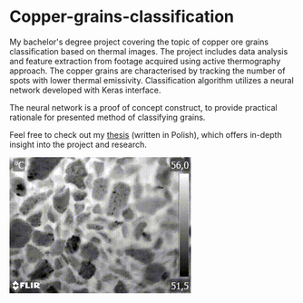 # Copper-grains-classification

My bachelor's degree project covering the topic of copper ore grains
classification based on thermal images.
The project includes data analysis and feature extraction from footage acquired
using active thermography approach.
The copper grains are characterised by tracking the number of spots with lower
thermal emissivity.
Classification algorithm utilizes a neural network developed with Keras
interface.

The neural network is a proof of concept construct, to provide
practical rationale for presented method of classifying grains.

Feel free to check out my [thesis](https://github.com/MaciejZj/Bachelors-thesis)
(written in Polish), which offers in-depth insight into the project and research.

![grains_demo](https://github.com/MaciejZj/Copper-grains-classification/blob/master/img/demo.gif?raw=true)
